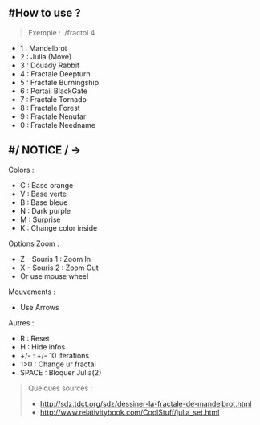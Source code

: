#How to use ?              
--------------------------
>Exemple : ./fractol 4     

- 1 : Mandelbrot          
- 2 : Julia (Move)        
- 3 : Douady Rabbit       
- 4 : Fractale Deepturn   
- 5 : Fractale Burningship
- 6 : Portail BlackGate
- 7 : Fractale Tornado    
- 8 : Fractale Forest     
- 9 : Fractale Nenufar    
- 0 : Fractale Needname 

#/ NOTICE / ->             
--------------------------
Colors :                  
- C : Base orange         
- V : Base verte          
- B : Base bleue          
- N : Dark purple         
- M : Surprise            
- K : Change color inside 

Options Zoom :            
- Z - Souris 1 : Zoom In  
- X - Souris 2 : Zoom Out 
- Or use mouse wheel      

Mouvements :              
- Use Arrows              

Autres     :              
- R : Reset               
- H : Hide infos          
- +/- : +/- 10 iterations 
- 1>0 : Change ur fractal 
- SPACE : Bloquer Julia(2)


>Quelques sources :
>- http://sdz.tdct.org/sdz/dessiner-la-fractale-de-mandelbrot.html
>- http://www.relativitybook.com/CoolStuff/julia_set.html